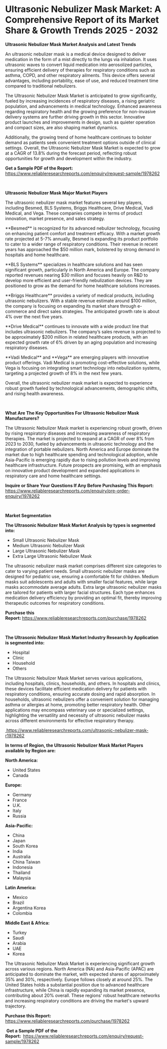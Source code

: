 <p><h1>Ultrasonic Nebulizer Mask Market: A Comprehensive Report of its Market Share & Growth Trends 2025 - 2032</h1></p><p><strong>Ultrasonic Nebulizer Mask Market Analysis and Latest Trends</strong></p>
<p><p>An ultrasonic nebulizer mask is a medical device designed to deliver medication in the form of a mist directly to the lungs via inhalation. It uses ultrasonic waves to convert liquid medication into aerosolized particles, ensuring efficient delivery of therapies for respiratory conditions such as asthma, COPD, and other respiratory ailments. This device offers several advantages, including portability, ease of use, and reduced treatment time compared to traditional nebulizers.</p><p>The Ultrasonic Nebulizer Mask Market is anticipated to grow significantly, fueled by increasing incidences of respiratory diseases, a rising geriatric population, and advancements in medical technology. Enhanced awareness regarding respiratory health and the growing preference for non-invasive delivery systems are further driving growth in this sector. Innovative product launches and improvements in design, such as quieter operation and compact sizes, are also shaping market dynamics.</p><p>Additionally, the growing trend of home healthcare continues to bolster demand as patients seek convenient treatment options outside of clinical settings. Overall, the Ultrasonic Nebulizer Mask Market is expected to grow at a CAGR of 13.8% during the forecast period, reflecting robust opportunities for growth and development within the industry.</p></p>
<p><strong>Get a Sample PDF of the Report:&nbsp;</strong> <a href="https://www.reliableresearchreports.com/enquiry/request-sample/1978262?utm_campaign=13&utm_medium=2&utm_source=Github&utm_content=ia&utm_term=16042025&utm_id=ultrasonic-nebulizer-mask">https://www.reliableresearchreports.com/enquiry/request-sample/1978262</a></p>
<p>&nbsp;</p>
<p><strong>Ultrasonic Nebulizer Mask Major Market Players</strong></p>
<p><p>The ultrasonic nebulizer mask market features several key players, including Besmed, BLS Systems, Briggs Healthcare, Drive Medical, Vadi Medical, and Vega. These companies compete in terms of product innovation, market presence, and sales strategy.</p><p>**Besmed** is recognized for its advanced nebulizer technology, focusing on enhancing patient comfort and treatment efficacy. With a market growth rate projected at 5-7% annually, Besmed is expanding its product portfolio to cater to a wider range of respiratory conditions. Their revenue in recent years has approached the $50 million mark, bolstered by strong demand in hospitals and home healthcare.</p><p>**BLS Systems** specializes in healthcare solutions and has seen significant growth, particularly in North America and Europe. The company reported revenues nearing $30 million and focuses heavily on R&D to develop more efficient and user-friendly nebulization devices. They are positioned to grow as the demand for home healthcare solutions increases.</p><p>**Briggs Healthcare** provides a variety of medical products, including ultrasonic nebulizers. With a stable revenue estimate around $100 million, the company is focusing on expanding its market share through e-commerce and direct sales strategies. The anticipated growth rate is about 4% over the next five years.</p><p>**Drive Medical** continues to innovate with a wide product line that includes ultrasonic nebulizers. The company’s sales revenue is projected to be approximately $200 million in related healthcare products, with an expected growth rate of 6% driven by an aging population and increasing respiratory diseases.</p><p>**Vadi Medical** and **Vega** are emerging players with innovative product offerings. Vadi Medical is promoting cost-effective solutions, while Vega is focusing on integrating smart technology into nebulization systems, targeting a projected growth of 8% in the next few years.</p><p>Overall, the ultrasonic nebulizer mask market is expected to experience robust growth fueled by technological advancements, demographic shifts, and rising health awareness.</p></p>
<p>&nbsp;</p>
<p><strong>What Are The Key Opportunities For Ultrasonic Nebulizer Mask Manufacturers?</strong></p>
<p><p>The Ultrasonic Nebulizer Mask market is experiencing robust growth, driven by rising respiratory diseases and increasing awareness of respiratory therapies. The market is projected to expand at a CAGR of over 8% from 2023 to 2030, fueled by advancements in ultrasonic technology and the integration of portable nebulizers. North America and Europe dominate the market due to high healthcare spending and technological adoption, while Asia-Pacific is emerging rapidly due to rising pollution levels and improving healthcare infrastructure. Future prospects are promising, with an emphasis on innovative product development and expanded applications in respiratory care and home healthcare settings.</p></p>
<p><strong>Inquire or Share Your Questions If Any Before Purchasing This Report:</strong> <a href="https://www.reliableresearchreports.com/enquiry/pre-order-enquiry/1978262?utm_campaign=13&utm_medium=2&utm_source=Github&utm_content=ia&utm_term=16042025&utm_id=ultrasonic-nebulizer-mask">https://www.reliableresearchreports.com/enquiry/pre-order-enquiry/1978262</a></p>
<p>&nbsp;</p>
<p><strong>Market Segmentation</strong></p>
<p><strong>The Ultrasonic Nebulizer Mask Market Analysis by types is segmented into:</strong></p>
<p><ul><li>Small Ultrasonic Nebulizer Mask</li><li>Medium Ultrasonic Nebulizer Mask</li><li>Large Ultrasonic Nebulizer Mask</li><li>Extra Large Ultrasonic Nebulizer Mask</li></ul></p>
<p><p>The ultrasonic nebulizer mask market comprises different size categories to cater to varying patient needs. Small ultrasonic nebulizer masks are designed for pediatric use, ensuring a comfortable fit for children. Medium masks suit adolescents and adults with smaller facial features, while large masks accommodate average adults. Extra large ultrasonic nebulizer masks are tailored for patients with larger facial structures. Each type enhances medication delivery efficiency by providing an optimal fit, thereby improving therapeutic outcomes for respiratory conditions.</p></p>
<p><strong>Purchase this Report:&nbsp;</strong><a href="https://www.reliableresearchreports.com/purchase/1978262?utm_campaign=13&utm_medium=2&utm_source=Github&utm_content=ia&utm_term=16042025&utm_id=ultrasonic-nebulizer-mask">https://www.reliableresearchreports.com/purchase/1978262</a></p>
<p>&nbsp;</p>
<p><strong>The Ultrasonic Nebulizer Mask Market Industry Research by Application is segmented into:</strong></p>
<p><ul><li>Hospital</li><li>Clinic</li><li>Household</li><li>Others</li></ul></p>
<p><p>The Ultrasonic Nebulizer Mask Market serves various applications, including hospitals, clinics, households, and others. In hospitals and clinics, these devices facilitate efficient medication delivery for patients with respiratory conditions, ensuring accurate dosing and rapid absorption. In households, ultrasonic nebulizers offer a convenient solution for managing asthma or allergies at home, promoting better respiratory health. Other applications may encompass veterinary use or specialized settings, highlighting the versatility and necessity of ultrasonic nebulizer masks across different environments for effective respiratory therapy.</p></p>
<p><a href="https://www.reliableresearchreports.com/ultrasonic-nebulizer-mask-r1978262?utm_campaign=13&utm_medium=2&utm_source=Github&utm_content=ia&utm_term=16042025&utm_id=ultrasonic-nebulizer-mask">&nbsp;https://www.reliableresearchreports.com/ultrasonic-nebulizer-mask-r1978262</a></p>
<p><strong>In terms of Region, the Ultrasonic Nebulizer Mask Market Players available by Region are:</strong></p>
<p>
    <p> <strong> North America: </strong>
        <ul>
            <li>United States</li>
            <li>Canada</li>
        </ul>
        </p> 
    <p> <strong> Europe: </strong>
        <ul>
            <li>Germany</li>
            <li>France</li>
            <li>U.K.</li>
            <li>Italy</li>
            <li>Russia</li>
        </ul>
        </p> 
    <p> <strong> Asia-Pacific: </strong>
        <ul>
            <li>China</li>
            <li>Japan</li>
            <li>South Korea</li>
            <li>India</li>
            <li>Australia</li>
            <li>China Taiwan</li>
            <li>Indonesia</li>
            <li>Thailand</li>
            <li>Malaysia</li>
        </ul>
        </p> 
    <p> <strong> Latin America: </strong>
        <ul>
            <li>Mexico</li>
            <li>Brazil</li>
            <li>Argentina Korea</li>
            <li>Colombia</li>
        </ul>
        </p> 
    <p> <strong> Middle East & Africa: </strong>
        <ul>
            <li>Turkey</li>
            <li>Saudi</li>
            <li>Arabia</li>
            <li>UAE</li>
            <li>Korea</li>
        </ul>
    </p>
    </p>
<p><p>The Ultrasonic Nebulizer Mask Market is experiencing significant growth across various regions. North America (NA) and Asia-Pacific (APAC) are anticipated to dominate the market, with expected shares of approximately 35% and 30%, respectively. Europe follows closely at around 25%. The United States holds a substantial position due to advanced healthcare infrastructure, while China is rapidly expanding its market presence, contributing about 20% overall. These regions' robust healthcare networks and increasing respiratory conditions are driving the market's upward trajectory.</p></p>
<p><strong>Purchase this Report: </strong><a href="https://www.reliableresearchreports.com/purchase/1978262?utm_campaign=13&utm_medium=2&utm_source=Github&utm_content=ia&utm_term=16042025&utm_id=ultrasonic-nebulizer-mask">https://www.reliableresearchreports.com/purchase/1978262</a></p>
<p>&nbsp;<strong>Get a Sample PDF of the Report:&nbsp;&nbsp;</strong><a href="https://www.reliableresearchreports.com/enquiry/request-sample/1978262?utm_campaign=13&utm_medium=2&utm_source=Github&utm_content=ia&utm_term=16042025&utm_id=ultrasonic-nebulizer-mask">https://www.reliableresearchreports.com/enquiry/request-sample/1978262</a></p>
<p><strong></strong></p>
<p><p></p><p></p><p></p></p>